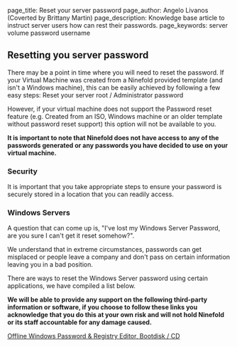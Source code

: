 page_title:       Reset your server password
page_author:      Angelo Livanos (Coverted by Brittany Martin)
page_description: Knowledge base article to instruct server users how can rest their passwords.
page_keywords:    server volume password username 

## Resetting you server password

There may be a point in time where you will need to reset the password. If your Virtual Machine was created from a Ninefold provided template (and isn't a Windows machine), this can be easily achieved by following a few easy steps: Reset your server root / Administrator password

However, if your virtual machine does not support the Password reset feature (e.g. Created from an ISO, Windows machine or an older template without password reset support) this option will not be available to you. 

__It is important to note that Ninefold does not have access to any of the passwords generated or any passwords you have decided to use on your virtual machine.__

### Security 

It is important that you take appropriate steps to ensure your password is securely stored in a location that you can readily access.

### Windows Servers

A question that can come up is, "I've lost my Windows Server Password, are you sure I can't get it reset somehow?".

We understand that in extreme circumstances, passwords can get misplaced or people leave a company and don't pass on certain information leaving you in a bad position. 

There are ways to reset the Windows Server password using certain applications, we have compiled a list below.

__We will be able to provide any support on the following third-party information or software, if you choose to follow these links you acknowledge that you do this at your own risk and will not hold Ninefold or its staff accountable for any damage caused.__

[Offline Windows Password & Registry Editor, Bootdisk / CD](http://pogostick.net/~pnh/ntpasswd)
